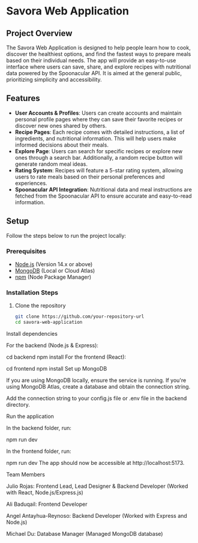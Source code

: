 # Savora Web Application

## Project Overview

The Savora Web Application is designed to help people learn how to cook, discover the healthiest options, and find the fastest ways to prepare meals based on their individual needs. The app will provide an easy-to-use interface where users can save, share, and explore recipes with nutritional data powered by the Spoonacular API. It is aimed at the general public, prioritizing simplicity and accessibility.

## Features

- **User Accounts & Profiles**: Users can create accounts and maintain personal profile pages where they can save their favorite recipes or discover new ones shared by others.
- **Recipe Pages**: Each recipe comes with detailed instructions, a list of ingredients, and nutritional information. This will help users make informed decisions about their meals.
- **Explore Page**: Users can search for specific recipes or explore new ones through a search bar. Additionally, a random recipe button will generate random meal ideas.
- **Rating System**: Recipes will feature a 5-star rating system, allowing users to rate meals based on their personal preferences and experiences.
- **Spoonacular API Integration**: Nutritional data and meal instructions are fetched from the Spoonacular API to ensure accurate and easy-to-read information.

## Setup

Follow the steps below to run the project locally:

### Prerequisites

- [Node.js](https://nodejs.org/) (Version 14.x or above)
- [MongoDB](https://www.mongodb.com/) (Local or Cloud Atlas)
- [npm](https://www.npmjs.com/) (Node Package Manager)

### Installation Steps

1. Clone the repository
   ```bash
   git clone https://github.com/your-repository-url
   cd savora-web-application
Install dependencies

For the backend (Node.js & Express):

cd backend
npm install
For the frontend (React):

cd frontend
npm install
Set up MongoDB

If you are using MongoDB locally, ensure the service is running. If you're using MongoDB Atlas, create a database and obtain the connection string.

Add the connection string to your config.js file or .env file in the backend directory.

Run the application

In the backend folder, run:


npm run dev

In the frontend folder, run:


npm run dev
The app should now be accessible at http://localhost:5173.

Team Members

Julio Rojas: Frontend Lead, Lead Designer & Backend Developer (Worked with React, Node.js/Express.js)

Ali Baduqail: Frontend Developer

Angel Antayhua-Reynoso: Backend Developer (Worked with Express and Node.js)

Michael Du: Database Manager (Managed MongoDB database)

